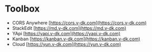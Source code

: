 # Toolbox

- CORS Anywhere [https://cors.v-dk.com](https://cors.v-dk.com)
- StackEdit [https://md.v-dk.com](https://md.v-dk.com)
- YApi [https://yapi.v-dk.com](https://yapi.v-dk.com)
- Kanban [https://kanban.v-dk.com](https://kanban.v-dk.com)
- Cloud [https://yun.v-dk.com](https://yun.v-dk.com)
